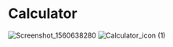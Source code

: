 # Calculator

![Screenshot_1560638280](https://user-images.githubusercontent.com/45872071/59557097-3f61bd00-8fea-11e9-88f9-82b52ff67b3e.png)
![Calculator_icon (1)](https://user-images.githubusercontent.com/45872071/59557083-cfebcd80-8fe9-11e9-84b8-3519971f25b3.png)
